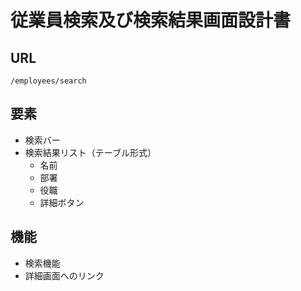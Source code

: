 # 従業員検索及び検索結果画面設計書

## URL

`/employees/search`

## 要素

- 検索バー
- 検索結果リスト（テーブル形式）
  - 名前
  - 部署
  - 役職
  - 詳細ボタン

## 機能

- 検索機能
- 詳細画面へのリンク

